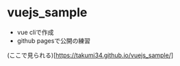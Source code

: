 # vuejs_sample

* vue cliで作成
* github pagesで公開の練習

(ここで見られる)[https://takumi34.github.io/vuejs_sample/]